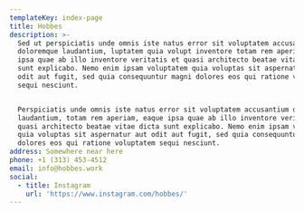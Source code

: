 ```yaml
---
templateKey: index-page
title: Hobbes
description: >-
  Sed ut perspiciatis unde omnis iste natus error sit voluptatem accusantium
  doloremque laudantium, luptatem quia volupt inventore totam rem aperiam, eaque
  ipsa quae ab illo inventore veritatis et quasi architecto beatae vitae dicta
  sunt explicabo. Nemo enim ipsam voluptatem quia voluptas sit aspernatur aut
  odit aut fugit, sed quia consequuntur magni dolores eos qui ratione voluptatem
  sequi nesciunt.


  Perspiciatis unde omnis iste natus error sit voluptatem accusantium doloremque
  laudantium, totam rem aperiam, eaque ipsa quae ab illo inventore veritatis et
  quasi architecto beatae vitae dicta sunt explicabo. Nemo enim ipsam voluptatem
  quia voluptas sit aspernatur aut odit aut fugit, sed quia consequuntur magni
  dolores eos qui ratione voluptatem sequi nesciunt.
address: Somewhere near here
phone: +1 (313) 453-4512
email: info@hobbes.work
social:
  - title: Instagram
    url: 'https://www.instagram.com/hobbes/'
---
```


